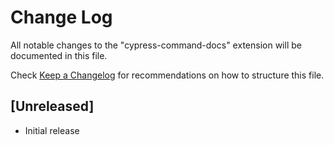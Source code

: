# Change Log

All notable changes to the "cypress-command-docs" extension will be documented in this file.

Check [Keep a Changelog](http://keepachangelog.com/) for recommendations on how to structure this file.

## [Unreleased]

- Initial release
